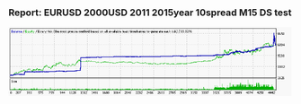 
### Report: EURUSD 2000USD 2011 2015year 10spread M15 DS test

![EURUSD 2000USD 2011 2015year 10spread M15 DS test.txt](./EURUSD-2000USD-2011-2015year-10spread-M15-DS-test.gif)

